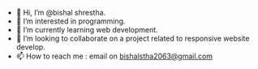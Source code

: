 - 👋 Hi, I’m @bishal shrestha.
- 👀 I’m interested in programming.
- 🌱 I’m currently learning web development.
- 💞️ I’m looking to collaborate on a project related to responsive website develop.
- 📫 How to reach me : email on bishalstha2063@gmail.com

<!---
Exam-fighter69/Exam-fighter69 is a ✨ special ✨ repository because its `README.md` (this file) appears on your GitHub profile.
You can click the Preview link to take a look at your changes.
--->
